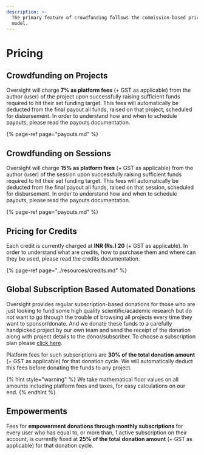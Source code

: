 ```yaml
---
description: >-
  The primary feature of crowdfunding follows the commission-based pricing
  model.
---
```


# Pricing

## Crowdfunding on Projects

Oversight will charge **7% as platform fees** \(+ GST as applicable\) from the author \(user\) of the project upon successfully raising sufficient funds required to hit their set funding target. This fees will automatically be deducted from the final payout all funds, raised on that project, scheduled for disbursement. In order to understand how and when to schedule payouts, please read the payouts documentation.

{% page-ref page="payouts.md" %}

## Crowdfunding on Sessions

Oversight will charge **15% as platform fees** \(+ GST as applicable\) from the author \(user\) of the session upon successfully raising sufficient funds required to hit their set funding target. This fees will automatically be deducted from the final payout all funds, raised on that session, scheduled for disbursement. In order to understand how and when to schedule payouts, please read the payouts documentation.

{% page-ref page="payouts.md" %}

## Pricing for Credits

Each credit is currently charged at **INR \(Rs.\) 20** \(+ GST as applicable\). In order to understand what are credits, how to purchase them and where can they be used, please read the credits documentation.

{% page-ref page="../resources/credits.md" %}

## Global Subscription Based Automated Donations

Oversight provides regular subscription-based donations for those who are just looking to fund some high quality scientific/academic research but do not want to go through the trouble of browsing all projects every time they want to sponsor/donate. And we donate these funds to a carefully handpicked project by our own team and send the receipt of the donation along with project details to the donor/subscriber. To choose a subscription plan please [click here](https://oversyt.now.sh/#subscribe). 

Platform fees for such subscriptions are **30% of the total donation amount** \(+ GST as applicable\) for that donation cycle. We will automatically deduct this fees before donating the funds to any project.

{% hint style="warning" %}
We take mathematical floor values on all amounts including platform fees and taxes, for easy calculations on our end.
{% endhint %}

## Empowerments

Fees for **empowerment donations through monthly subscriptions** for every user who has equal to, or more than, 1 active subscription on their account, is currently fixed at **25% of the total donation amount** \(+ GST as applicable\) for that donation cycle.

